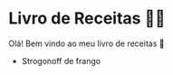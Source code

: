 # Livro de Receitas :man_cook:

Olá! Bem vindo ao meu livro de receitas :wave:

- Strogonoff de frango

  



